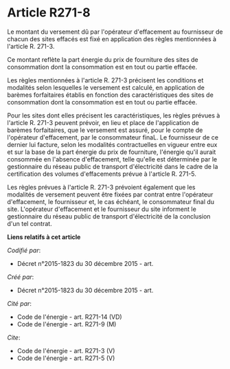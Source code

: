 # Article R271-8

Le montant du versement dû par l'opérateur d'effacement au fournisseur de chacun des sites effacés est fixé en application
des règles mentionnées à l'article R. 271-3. 

Ce montant reflète la part énergie du prix de fourniture des sites de consommation dont la consommation est en tout ou partie
effacée. 

Les règles mentionnées à l'article R. 271-3 précisent les conditions et modalités selon lesquelles le versement est calculé,
en application de barèmes forfaitaires établis en fonction des caractéristiques des sites de consommation dont la
consommation est en tout ou partie effacée. 

Pour les sites dont elles précisent les caractéristiques, les règles prévues à l'article R. 271-3 peuvent prévoir, en lieu et
place de l'application de barèmes forfaitaires, que le versement est assuré, pour le compte de l'opérateur d'effacement, par
le consommateur finaL. Le fournisseur de ce dernier lui facture, selon les modalités contractuelles en vigueur entre eux et
sur la base de la part énergie du prix de fourniture, l'énergie qu'il aurait consommée en l'absence d'effacement, telle
qu'elle est déterminée par le gestionnaire du réseau public de transport d'électricité dans le cadre de la certification des
volumes d'effacements prévue à l'article R. 271-5. 

Les règles prévues à l'article R. 271-3 prévoient également que les modalités de versement peuvent être fixées par contrat
entre l'opérateur d'effacement, le fournisseur et, le cas échéant, le consommateur final du site. L'opérateur d'effacement et
le fournisseur du site informent le gestionnaire du réseau public de transport d'électricité de la conclusion d'un tel
contrat.

**Liens relatifs à cet article**

_Codifié par_:

  - Décret n°2015-1823 du 30 décembre 2015 - art.

_Créé par_:

  - Décret n°2015-1823 du 30 décembre 2015 - art.

_Cité par_:

  - Code de l'énergie - art. R271-14 (VD)
  - Code de l'énergie - art. R271-9 (M)

_Cite_:

  - Code de l'énergie - art. R271-3 (V)
  - Code de l'énergie - art. R271-5 (V)
